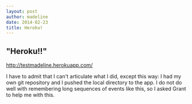 ```yaml
---
layout: post
author: madeline
date: 2014-02-23
title: Heroku!
---
```

## "Heroku!!"

http://testmadeline.herokuapp.com/

I have to admit that I can't articulate what I did, except this way: I had my own git repository and I pushed the local directory to the app.  I do not do well with remembering long sequences of events like this, so I asked Grant to help me with this.

